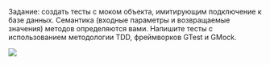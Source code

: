 Задание: создать тесты с моком объекта, имитирующим подключение к базе данных.
Семантика (входные параметры и возвращаемые значения) методов определяются вами.
Напишите тесты с использованием методологии TDD, фреймворков GTest и GMock.

![](https://lms.skillfactory.ru/assets/courseware/v1/2d26d0aa699111a03f6a2315f8ded0b3/asset-v1:SkillFactory+CPLUS+2020+type@asset+block/CPLUS_32.6m_1.png)
